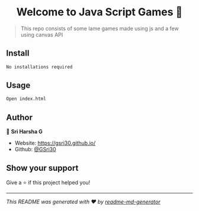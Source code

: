 <h1 align="center">Welcome to Java Script Games 👋</h1>
<p>
</p>

> This repo consists of some lame games made using js and a few using canvas API

## Install

```sh
No installations required
```

## Usage

```sh
Open index.html
```

## Author

👤 **Sri Harsha G**

* Website: https://gsri30.github.io/
* Github: [@GSri30](https://github.com/GSri30)

## Show your support

Give a ⭐️ if this project helped you!

***
_This README was generated with ❤️ by [readme-md-generator](https://github.com/kefranabg/readme-md-generator)_